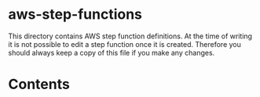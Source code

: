 
# aws-step-functions

This directory contains AWS step function definitions.  At the time of writing it is not possible to edit a step function once it is created.  Therefore you should always keep a copy of this file if you make any changes.

# Contents


